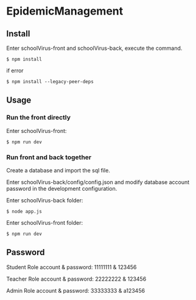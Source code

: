 # EpidemicManagement

## Install

Enter schoolVirus-front and schoolVirus-back, execute the command.

```
$ npm install
```
if error
```
$ npm install --legacy-peer-deps
```

## Usage

### Run the front directly

Enter schoolVirus-front:

```
$ npm run dev
```

### Run front and back together

Create a database and import the sql file.

Enter schoolVirus-back/config/config.json and modify database account password in the development configuration.

Enter schoolVirus-back folder:

```
$ node app.js
```

Enter schoolVirus-front folder:

```
$ npm run dev
```

## Password

Student Role account & password: 11111111 & 123456

Teacher Role account & password: 22222222 & 123456

Admin Role account & password: 33333333 & a123456
